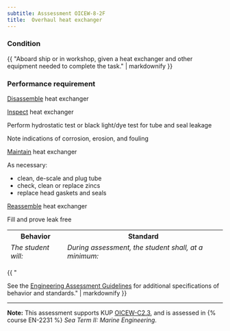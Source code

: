 ```yaml
---
subtitle: Asssessment OICEW-8-2F
title:  Overhaul heat exchanger
---
```




### Condition

{{ "Aboard ship or in workshop, given a heat exchanger and other equipment needed to complete the task." | markdownify }}

### Performance requirement 

<table width='100%' class='Guidelines'>
 <thead>
 <tr>
     <th class='thirty'>Behavior</th>
     <th class='seventy'>Standard</th>
 </tr>
 <tr>
     <td><em>The student will:</em></td>
     <td><em>During assessment, the student shall, at a minimum:</em></td>
 </tr>
 </thead>
 <tbody>


<!--rowstart-->

[Disassemble](guidelines#disassemble) heat exchanger

<!--cellbreak-->



<!--rowend-->


<!--rowstart-->

[Inspect](guidelines#evaluateinspecttest) heat exchanger

<!--cellbreak-->

Perform hydrostatic test or black light/dye test for tube and seal leakage

Note indications of corrosion, erosion, and fouling

<!--rowend-->


<!--rowstart-->

[Maintain](guidelines#maintain) heat exchanger

<!--cellbreak-->

As necessary:

  * clean, de-scale and plug tube
  * check, clean or replace zincs
  * replace head gaskets and seals

<!--rowend-->


<!--rowstart-->

[Reassemble](guidelines#reassemble) heat exchanger

<!--cellbreak-->

Fill and prove leak free

<!--rowend-->


 </tbody>
 </table>

{{ "

See the [Engineering Assessment Guidelines](guidelines) for additional specifications of behavior and standards." | markdownify }}


*****

**Note:** This assessment supports KUP [OICEW-C2.3]({{site.baseurl}}/tables/31.html#OICEW-C2.3), and is assessed in  {% course  EN-2231 %}  *Sea Term II: Marine Engineering*. 


